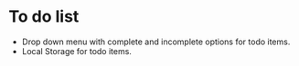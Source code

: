 # To do list

* Drop down menu with complete and incomplete options for todo items.
* Local Storage for todo items.  

